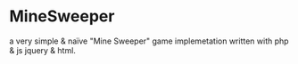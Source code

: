 # MineSweeper
a very simple & naïve "Mine Sweeper" game implemetation written with php & js jquery & html.

